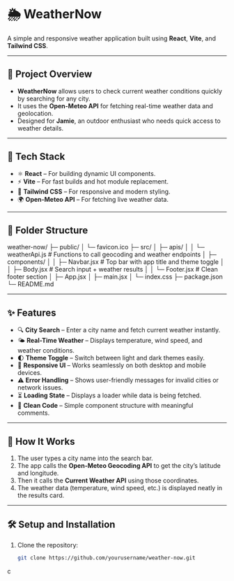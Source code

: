 # 🌦️ WeatherNow

A simple and responsive weather application built using **React**, **Vite**, and **Tailwind CSS**.

---

## 🚀 Project Overview

- **WeatherNow** allows users to check current weather conditions quickly by searching for any city.
- It uses the **Open-Meteo API** for fetching real-time weather data and geolocation.
- Designed for **Jamie**, an outdoor enthusiast who needs quick access to weather details.

---

## 🧩 Tech Stack

- ⚛️ **React** – For building dynamic UI components.  
- ⚡ **Vite** – For fast builds and hot module replacement.  
- 🎨 **Tailwind CSS** – For responsive and modern styling.  
- 🌍 **Open-Meteo API** – For fetching live weather data.  

---

## 📁 Folder Structure

weather-now/
├─ public/
│ └─ favicon.ico
├─ src/
│ ├─ apis/
│ │ └─ weatherApi.js # Functions to call geocoding and weather endpoints
│ ├─ components/
│ │ ├─ Navbar.jsx # Top bar with app title and theme toggle
│ │ ├─ Body.jsx # Search input + weather results
│ │ └─ Footer.jsx # Clean footer section
│ ├─ App.jsx
│ ├─ main.jsx
│ └─ index.css
├─ package.json
└─ README.md



---

## ✨ Features

- 🔍 **City Search** – Enter a city name and fetch current weather instantly.  
- 🌤️ **Real-Time Weather** – Displays temperature, wind speed, and weather conditions.  
- 🌓 **Theme Toggle** – Switch between light and dark themes easily.  
- 📱 **Responsive UI** – Works seamlessly on both desktop and mobile devices.  
- ⚠️ **Error Handling** – Shows user-friendly messages for invalid cities or network issues.  
- ⏳ **Loading State** – Displays a loader while data is being fetched.  
- 🧼 **Clean Code** – Simple component structure with meaningful comments.  

---

## 🧠 How It Works

1. The user types a city name into the search bar.
2. The app calls the **Open-Meteo Geocoding API** to get the city’s latitude and longitude.
3. Then it calls the **Current Weather API** using those coordinates.
4. The weather data (temperature, wind speed, etc.) is displayed neatly in the results card.

---

## 🛠️ Setup and Installation

1. Clone the repository:
   ```bash
   git clone https://github.com/yourusername/weather-now.git
c